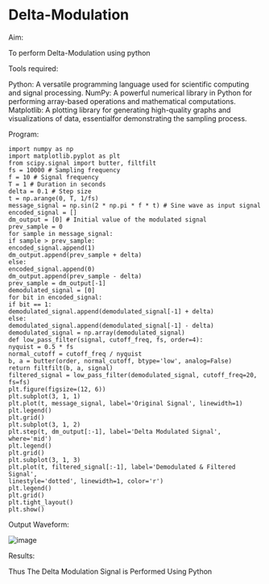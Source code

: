# Delta-Modulation
Aim:

To perform Delta-Modulation using python

Tools required:

Python: A versatile programming language used for scientific computing and signal
processing. NumPy: A powerful numerical library in Python for performing array-based
operations and mathematical computations. Matplotlib: A plotting library for generating
high-quality graphs and visualizations of data, essentialfor demonstrating the sampling process.

Program:
```
import numpy as np
import matplotlib.pyplot as plt
from scipy.signal import butter, filtfilt
fs = 10000 # Sampling frequency
f = 10 # Signal frequency
T = 1 # Duration in seconds
delta = 0.1 # Step size
t = np.arange(0, T, 1/fs)
message_signal = np.sin(2 * np.pi * f * t) # Sine wave as input signal
encoded_signal = []
dm_output = [0] # Initial value of the modulated signal
prev_sample = 0
for sample in message_signal:
if sample > prev_sample:
encoded_signal.append(1)
dm_output.append(prev_sample + delta)
else:
encoded_signal.append(0)
dm_output.append(prev_sample - delta)
prev_sample = dm_output[-1]
demodulated_signal = [0]
for bit in encoded_signal:
if bit == 1:
demodulated_signal.append(demodulated_signal[-1] + delta)
else:
demodulated_signal.append(demodulated_signal[-1] - delta)
demodulated_signal = np.array(demodulated_signal)
def low_pass_filter(signal, cutoff_freq, fs, order=4):
nyquist = 0.5 * fs
normal_cutoff = cutoff_freq / nyquist
b, a = butter(order, normal_cutoff, btype='low', analog=False)
return filtfilt(b, a, signal)
filtered_signal = low_pass_filter(demodulated_signal, cutoff_freq=20,
fs=fs)
plt.figure(figsize=(12, 6))
plt.subplot(3, 1, 1)
plt.plot(t, message_signal, label='Original Signal', linewidth=1)
plt.legend()
plt.grid()
plt.subplot(3, 1, 2)
plt.step(t, dm_output[:-1], label='Delta Modulated Signal', where='mid')
plt.legend()
plt.grid()
plt.subplot(3, 1, 3)
plt.plot(t, filtered_signal[:-1], label='Demodulated & Filtered Signal',
linestyle='dotted', linewidth=1, color='r')
plt.legend()
plt.grid()
plt.tight_layout()
plt.show()
```
Output Waveform:

![image](https://github.com/user-attachments/assets/c8748421-ddb3-4881-8eb0-c1561bcfa116)

Results:

Thus The Delta Modulation Signal is Performed Using Python
